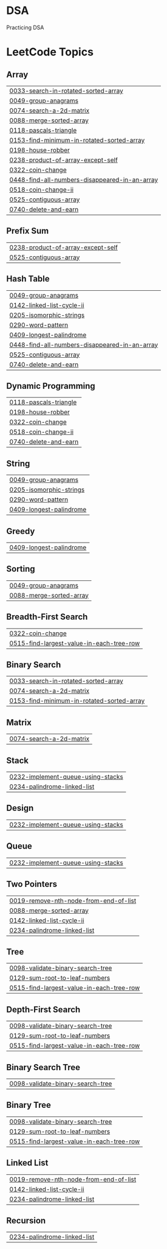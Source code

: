 # DSA
Practicing DSA

<!---LeetCode Topics Start-->
# LeetCode Topics
## Array
|  |
| ------- |
| [0033-search-in-rotated-sorted-array](https://github.com/MrunalKakirwar/DSA/tree/master/0033-search-in-rotated-sorted-array) |
| [0049-group-anagrams](https://github.com/MrunalKakirwar/DSA/tree/master/0049-group-anagrams) |
| [0074-search-a-2d-matrix](https://github.com/MrunalKakirwar/DSA/tree/master/0074-search-a-2d-matrix) |
| [0088-merge-sorted-array](https://github.com/MrunalKakirwar/DSA/tree/master/0088-merge-sorted-array) |
| [0118-pascals-triangle](https://github.com/MrunalKakirwar/DSA/tree/master/0118-pascals-triangle) |
| [0153-find-minimum-in-rotated-sorted-array](https://github.com/MrunalKakirwar/DSA/tree/master/0153-find-minimum-in-rotated-sorted-array) |
| [0198-house-robber](https://github.com/MrunalKakirwar/DSA/tree/master/0198-house-robber) |
| [0238-product-of-array-except-self](https://github.com/MrunalKakirwar/DSA/tree/master/0238-product-of-array-except-self) |
| [0322-coin-change](https://github.com/MrunalKakirwar/DSA/tree/master/0322-coin-change) |
| [0448-find-all-numbers-disappeared-in-an-array](https://github.com/MrunalKakirwar/DSA/tree/master/0448-find-all-numbers-disappeared-in-an-array) |
| [0518-coin-change-ii](https://github.com/MrunalKakirwar/DSA/tree/master/0518-coin-change-ii) |
| [0525-contiguous-array](https://github.com/MrunalKakirwar/DSA/tree/master/0525-contiguous-array) |
| [0740-delete-and-earn](https://github.com/MrunalKakirwar/DSA/tree/master/0740-delete-and-earn) |
## Prefix Sum
|  |
| ------- |
| [0238-product-of-array-except-self](https://github.com/MrunalKakirwar/DSA/tree/master/0238-product-of-array-except-self) |
| [0525-contiguous-array](https://github.com/MrunalKakirwar/DSA/tree/master/0525-contiguous-array) |
## Hash Table
|  |
| ------- |
| [0049-group-anagrams](https://github.com/MrunalKakirwar/DSA/tree/master/0049-group-anagrams) |
| [0142-linked-list-cycle-ii](https://github.com/MrunalKakirwar/DSA/tree/master/0142-linked-list-cycle-ii) |
| [0205-isomorphic-strings](https://github.com/MrunalKakirwar/DSA/tree/master/0205-isomorphic-strings) |
| [0290-word-pattern](https://github.com/MrunalKakirwar/DSA/tree/master/0290-word-pattern) |
| [0409-longest-palindrome](https://github.com/MrunalKakirwar/DSA/tree/master/0409-longest-palindrome) |
| [0448-find-all-numbers-disappeared-in-an-array](https://github.com/MrunalKakirwar/DSA/tree/master/0448-find-all-numbers-disappeared-in-an-array) |
| [0525-contiguous-array](https://github.com/MrunalKakirwar/DSA/tree/master/0525-contiguous-array) |
| [0740-delete-and-earn](https://github.com/MrunalKakirwar/DSA/tree/master/0740-delete-and-earn) |
## Dynamic Programming
|  |
| ------- |
| [0118-pascals-triangle](https://github.com/MrunalKakirwar/DSA/tree/master/0118-pascals-triangle) |
| [0198-house-robber](https://github.com/MrunalKakirwar/DSA/tree/master/0198-house-robber) |
| [0322-coin-change](https://github.com/MrunalKakirwar/DSA/tree/master/0322-coin-change) |
| [0518-coin-change-ii](https://github.com/MrunalKakirwar/DSA/tree/master/0518-coin-change-ii) |
| [0740-delete-and-earn](https://github.com/MrunalKakirwar/DSA/tree/master/0740-delete-and-earn) |
## String
|  |
| ------- |
| [0049-group-anagrams](https://github.com/MrunalKakirwar/DSA/tree/master/0049-group-anagrams) |
| [0205-isomorphic-strings](https://github.com/MrunalKakirwar/DSA/tree/master/0205-isomorphic-strings) |
| [0290-word-pattern](https://github.com/MrunalKakirwar/DSA/tree/master/0290-word-pattern) |
| [0409-longest-palindrome](https://github.com/MrunalKakirwar/DSA/tree/master/0409-longest-palindrome) |
## Greedy
|  |
| ------- |
| [0409-longest-palindrome](https://github.com/MrunalKakirwar/DSA/tree/master/0409-longest-palindrome) |
## Sorting
|  |
| ------- |
| [0049-group-anagrams](https://github.com/MrunalKakirwar/DSA/tree/master/0049-group-anagrams) |
| [0088-merge-sorted-array](https://github.com/MrunalKakirwar/DSA/tree/master/0088-merge-sorted-array) |
## Breadth-First Search
|  |
| ------- |
| [0322-coin-change](https://github.com/MrunalKakirwar/DSA/tree/master/0322-coin-change) |
| [0515-find-largest-value-in-each-tree-row](https://github.com/MrunalKakirwar/DSA/tree/master/0515-find-largest-value-in-each-tree-row) |
## Binary Search
|  |
| ------- |
| [0033-search-in-rotated-sorted-array](https://github.com/MrunalKakirwar/DSA/tree/master/0033-search-in-rotated-sorted-array) |
| [0074-search-a-2d-matrix](https://github.com/MrunalKakirwar/DSA/tree/master/0074-search-a-2d-matrix) |
| [0153-find-minimum-in-rotated-sorted-array](https://github.com/MrunalKakirwar/DSA/tree/master/0153-find-minimum-in-rotated-sorted-array) |
## Matrix
|  |
| ------- |
| [0074-search-a-2d-matrix](https://github.com/MrunalKakirwar/DSA/tree/master/0074-search-a-2d-matrix) |
## Stack
|  |
| ------- |
| [0232-implement-queue-using-stacks](https://github.com/MrunalKakirwar/DSA/tree/master/0232-implement-queue-using-stacks) |
| [0234-palindrome-linked-list](https://github.com/MrunalKakirwar/DSA/tree/master/0234-palindrome-linked-list) |
## Design
|  |
| ------- |
| [0232-implement-queue-using-stacks](https://github.com/MrunalKakirwar/DSA/tree/master/0232-implement-queue-using-stacks) |
## Queue
|  |
| ------- |
| [0232-implement-queue-using-stacks](https://github.com/MrunalKakirwar/DSA/tree/master/0232-implement-queue-using-stacks) |
## Two Pointers
|  |
| ------- |
| [0019-remove-nth-node-from-end-of-list](https://github.com/MrunalKakirwar/DSA/tree/master/0019-remove-nth-node-from-end-of-list) |
| [0088-merge-sorted-array](https://github.com/MrunalKakirwar/DSA/tree/master/0088-merge-sorted-array) |
| [0142-linked-list-cycle-ii](https://github.com/MrunalKakirwar/DSA/tree/master/0142-linked-list-cycle-ii) |
| [0234-palindrome-linked-list](https://github.com/MrunalKakirwar/DSA/tree/master/0234-palindrome-linked-list) |
## Tree
|  |
| ------- |
| [0098-validate-binary-search-tree](https://github.com/MrunalKakirwar/DSA/tree/master/0098-validate-binary-search-tree) |
| [0129-sum-root-to-leaf-numbers](https://github.com/MrunalKakirwar/DSA/tree/master/0129-sum-root-to-leaf-numbers) |
| [0515-find-largest-value-in-each-tree-row](https://github.com/MrunalKakirwar/DSA/tree/master/0515-find-largest-value-in-each-tree-row) |
## Depth-First Search
|  |
| ------- |
| [0098-validate-binary-search-tree](https://github.com/MrunalKakirwar/DSA/tree/master/0098-validate-binary-search-tree) |
| [0129-sum-root-to-leaf-numbers](https://github.com/MrunalKakirwar/DSA/tree/master/0129-sum-root-to-leaf-numbers) |
| [0515-find-largest-value-in-each-tree-row](https://github.com/MrunalKakirwar/DSA/tree/master/0515-find-largest-value-in-each-tree-row) |
## Binary Search Tree
|  |
| ------- |
| [0098-validate-binary-search-tree](https://github.com/MrunalKakirwar/DSA/tree/master/0098-validate-binary-search-tree) |
## Binary Tree
|  |
| ------- |
| [0098-validate-binary-search-tree](https://github.com/MrunalKakirwar/DSA/tree/master/0098-validate-binary-search-tree) |
| [0129-sum-root-to-leaf-numbers](https://github.com/MrunalKakirwar/DSA/tree/master/0129-sum-root-to-leaf-numbers) |
| [0515-find-largest-value-in-each-tree-row](https://github.com/MrunalKakirwar/DSA/tree/master/0515-find-largest-value-in-each-tree-row) |
## Linked List
|  |
| ------- |
| [0019-remove-nth-node-from-end-of-list](https://github.com/MrunalKakirwar/DSA/tree/master/0019-remove-nth-node-from-end-of-list) |
| [0142-linked-list-cycle-ii](https://github.com/MrunalKakirwar/DSA/tree/master/0142-linked-list-cycle-ii) |
| [0234-palindrome-linked-list](https://github.com/MrunalKakirwar/DSA/tree/master/0234-palindrome-linked-list) |
## Recursion
|  |
| ------- |
| [0234-palindrome-linked-list](https://github.com/MrunalKakirwar/DSA/tree/master/0234-palindrome-linked-list) |
<!---LeetCode Topics End-->